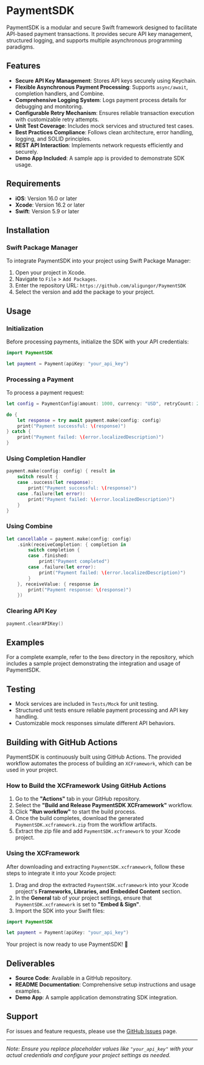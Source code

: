 # PaymentSDK

PaymentSDK is a modular and secure Swift framework designed to facilitate API-based payment transactions. It provides secure API key management, structured logging, and supports multiple asynchronous programming paradigms.

## Features

- **Secure API Key Management**: Stores API keys securely using Keychain.
- **Flexible Asynchronous Payment Processing**: Supports `async/await`, completion handlers, and Combine.
- **Comprehensive Logging System**: Logs payment process details for debugging and monitoring.
- **Configurable Retry Mechanism**: Ensures reliable transaction execution with customizable retry attempts.
- **Unit Test Coverage**: Includes mock services and structured test cases.
- **Best Practices Compliance**: Follows clean architecture, error handling, logging, and SOLID principles.
- **REST API Interaction**: Implements network requests efficiently and securely.
- **Demo App Included**: A sample app is provided to demonstrate SDK usage.

## Requirements

- **iOS**: Version 16.0 or later
- **Xcode**: Version 16.2 or later
- **Swift**: Version 5.9 or later

## Installation

### Swift Package Manager

To integrate PaymentSDK into your project using Swift Package Manager:

1. Open your project in Xcode.
2. Navigate to `File` > `Add Packages`.
3. Enter the repository URL: `https://github.com/aligungor/PaymentSDK`
4. Select the version and add the package to your project.

## Usage

### Initialization

Before processing payments, initialize the SDK with your API credentials:

```swift
import PaymentSDK

let payment = Payment(apiKey: "your_api_key")
```

### Processing a Payment

To process a payment request:

```swift
let config = PaymentConfig(amount: 1000, currency: "USD", retryCount: 2)

do {
    let response = try await payment.make(config: config)
    print("Payment successful: \(response)")
} catch {
    print("Payment failed: \(error.localizedDescription)")
}
```

### Using Completion Handler

```swift
payment.make(config: config) { result in
    switch result {
    case .success(let response):
        print("Payment successful: \(response)")
    case .failure(let error):
        print("Payment failed: \(error.localizedDescription)")
    }
}
```

### Using Combine

```swift
let cancellable = payment.make(config: config)
    .sink(receiveCompletion: { completion in
        switch completion {
        case .finished:
            print("Payment completed")
        case .failure(let error):
            print("Payment failed: \(error.localizedDescription)")
        }
    }, receiveValue: { response in
        print("Payment response: \(response)")
    })
```

### Clearing API Key

```swift
payment.clearAPIKey()
```

## Examples

For a complete example, refer to the `Demo` directory in the repository, which includes a sample project demonstrating the integration and usage of PaymentSDK.

## Testing

- Mock services are included in `Tests/Mock` for unit testing.
- Structured unit tests ensure reliable payment processing and API key handling.
- Customizable mock responses simulate different API behaviors.

## Building with GitHub Actions

PaymentSDK is continuously built using GitHub Actions. The provided workflow automates the process of building an `XCFramework`, which can be used in your project.

### **How to Build the XCFramework Using GitHub Actions**
1. Go to the **"Actions"** tab in your GitHub repository.
2. Select the **"Build and Release PaymentSDK XCFramework"** workflow.
3. Click **"Run workflow"** to start the build process.
4. Once the build completes, download the generated `PaymentSDK.xcframework.zip` from the workflow artifacts.
5. Extract the zip file and add `PaymentSDK.xcframework` to your Xcode project.

### **Using the XCFramework**
After downloading and extracting `PaymentSDK.xcframework`, follow these steps to integrate it into your Xcode project:
1. Drag and drop the extracted `PaymentSDK.xcframework` into your Xcode project's **Frameworks, Libraries, and Embedded Content** section.
2. In the **General** tab of your project settings, ensure that `PaymentSDK.xcframework` is set to **"Embed & Sign"**.
3. Import the SDK into your Swift files:

```swift
import PaymentSDK

let payment = Payment(apiKey: "your_api_key")
```

Your project is now ready to use PaymentSDK! 🚀

## Deliverables

- **Source Code**: Available in a GitHub repository.
- **README Documentation**: Comprehensive setup instructions and usage examples.
- **Demo App**: A sample application demonstrating SDK integration.

## Support

For issues and feature requests, please use the [GitHub Issues](https://github.com/aligungor/PaymentSDK/issues) page.

---

*Note: Ensure you replace placeholder values like `"your_api_key"` with your actual credentials and configure your project settings as needed.*

